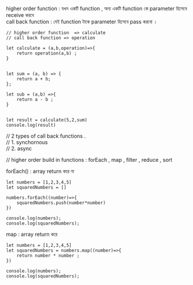 higher order function : যখন একটি function , অন্য একটি function কে parameter হিসেবে receive  করবে  <br>
call back function : যেই function টাকে parameter হিসেবে pass  করবো । 

```
// higher order function  => calculate
// call back function => operation 

let calculate = (a,b,operation)=>{
    return operation(a,b) ;
}


let sum = (a, b) => {
    return a + b;
};

let sub = (a,b) =>{
    return a - b ;
}


let result = calculate(5,2,sum)
console.log(result)
```

// 2 types of call back functions . <br>
// 1. synchornous  <br>
// 2. async  <br>

// higher order build in functions : forEach , map , filter , reduce , sort

forEach() : array return করে না 
```
let numbers = [1,2,3,4,5]
let squaredNumbers = [] 

numbers.forEach((number)=>{
    squaredNumbers.push(number*number)
})

console.log(numbers);
console.log(squaredNumbers);
```

map : array return করে 
```
let numbers = [1,2,3,4,5]
let squaredNumbers = numbers.map((number)=>{
    return number * number ;
})

console.log(numbers);
console.log(squaredNumbers);
```
